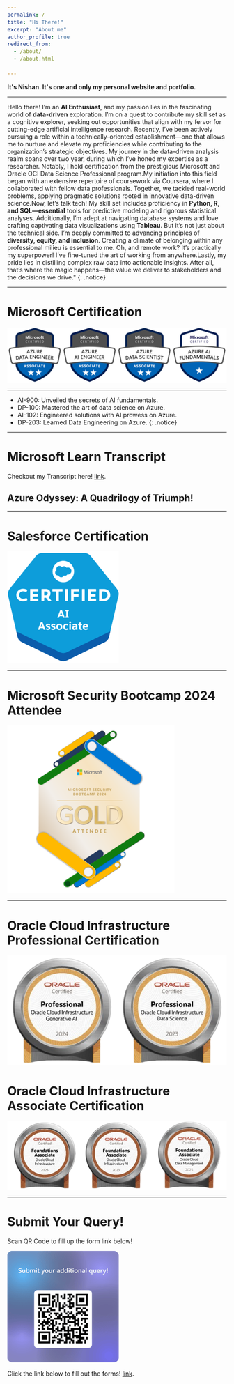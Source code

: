 ```yaml
---
permalink: /
title: "Hi There!"
excerpt: "About me"
author_profile: true
redirect_from: 
  - /about/
  - /about.html

---
```

**It's Nishan. It's one and only my personal website and portfolio.**

---
Hello there! I’m an **AI Enthusiast**, and my passion lies in the fascinating world of **data-driven** exploration. I’m on a quest to contribute my skill set as a cognitive explorer, seeking out opportunities that align with my fervor for cutting-edge artificial intelligence research. Recently, I’ve been actively pursuing a role within a technically-oriented establishment—one that allows me to nurture and elevate my proficiencies while contributing to the organization’s strategic objectives. My journey in the data-driven analysis realm spans over two year, during which I’ve honed my expertise as a researcher. Notably, I hold certification from the prestigious Microsoft and Oracle OCI Data Science Professional program.My initiation into this field began with an extensive repertoire of coursework via Coursera, where I collaborated with fellow data professionals. Together, we tackled real-world problems, applying pragmatic solutions rooted in innovative data-driven science.Now, let’s talk tech! My skill set includes proficiency in **Python, R, and SQL—essential** tools for predictive modeling and rigorous statistical analyses. Additionally, I’m adept at navigating database systems and love crafting captivating data visualizations using **Tableau**. But it’s not just about the technical side. I’m deeply committed to advancing principles of **diversity, equity, and inclusion**. Creating a climate of belonging within any professional milieu is essential to me. Oh, and remote work? It’s practically my superpower! I’ve fine-tuned the art of working from anywhere.Lastly, my pride lies in distilling complex raw data into actionable insights. After all, that’s where the magic happens—the value we deliver to stakeholders and the decisions we drive."
{: .notice}


---
# Microsoft Certification
![Certificate Image](/files/microsoft/microsoft_cert_merge.png)

---
* AI-900: Unveiled the secrets of AI fundamentals.
* DP-100: Mastered the art of data science on Azure.
* AI-102: Engineered solutions with AI prowess on Azure.
* DP-203: Learned Data Engineering on Azure.
{: .notice}

---
# Microsoft Learn Transcript
Checkout my Transcript here! [link](https://learn.microsoft.com/en-us/users/smgazzaliarafatnishan-4645/transcript/d5y6ghp168eyero "Microsoft Learn Transcript").

## Azure Odyssey: A Quadrilogy of Triumph!

---
# Salesforce Certification
![Certificate Image](/files/salesforce/Badge_SF-Certified_AI-Associate.png)

---
# Microsoft Security Bootcamp 2024 Attendee
![Certificate Image](/files/microsoft/microsoft_security_bootcamp_2024_attendee.png)

---
# Oracle Cloud Infrastructure Professional  Certification 
![Certificate Image](/files/oracle/oci_professional_certification.png)
# Oracle Cloud Infrastructure Associate Certification 
![Certificate Image](/files/oracle/oci_2023_foundation_associate_certifications.png)


---
# Submit Your Query!
Scan QR Code to fill up the form link below!

![MicrosoftFormsQR](/files/qr/qr.png)

Click the link below to fill out the forms!
[link](https://forms.office.com/r/1S5HQET81s "Fillout Microsoft Forms!").




